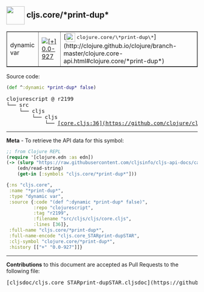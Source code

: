 ## <img width="48px" valign="middle" src="http://i.imgur.com/Hi20huC.png"> cljs.core/\*print-dup\*

 <table border="1">
<tr>

<td>dynamic var</td>
<td><a href="https://github.com/cljsinfo/cljs-api-docs/tree/0.0-927"><img valign="middle" alt="[+] 0.0-927" src="https://img.shields.io/badge/+-0.0--927-lightgrey.svg"></a> </td>
<td>
[<img height="24px" valign="middle" src="http://i.imgur.com/1GjPKvB.png"> <samp>clojure.core/\*print-dup\*</samp>](http://clojure.github.io/clojure/branch-master/clojure.core-api.html#clojure.core/*print-dup*)
</td>
</tr>
</table>






Source code:

```clj
(def ^:dynamic *print-dup* false)
```

 <pre>
clojurescript @ r2199
└── src
    └── cljs
        └── cljs
            └── <ins>[core.cljs:36](https://github.com/clojure/clojurescript/blob/r2199/src/cljs/cljs/core.cljs#L36)</ins>
</pre>


---

__Meta__ - To retrieve the API data for this symbol:

```clj
;; from Clojure REPL
(require '[clojure.edn :as edn])
(-> (slurp "https://raw.githubusercontent.com/cljsinfo/cljs-api-docs/catalog/cljs-api.edn")
    (edn/read-string)
    (get-in [:symbols "cljs.core/*print-dup*"]))
```

```clj
{:ns "cljs.core",
 :name "*print-dup*",
 :type "dynamic var",
 :source {:code "(def ^:dynamic *print-dup* false)",
          :repo "clojurescript",
          :tag "r2199",
          :filename "src/cljs/cljs/core.cljs",
          :lines [36]},
 :full-name "cljs.core/*print-dup*",
 :full-name-encode "cljs.core_STARprint-dupSTAR",
 :clj-symbol "clojure.core/*print-dup*",
 :history [["+" "0.0-927"]]}

```

---

__Contributions__ to this document are accepted as Pull Requests to the following file:

 <pre>
[cljsdoc/cljs.core_STARprint-dupSTAR.cljsdoc](https://github.com/cljsinfo/cljs-api-docs/blob/master/cljsdoc/cljs.core_STARprint-dupSTAR.cljsdoc)
</pre>

